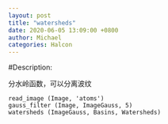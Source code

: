 ```yaml
---
layout: post
title: "watersheds"
date: 2020-06-05 13:09:00 +0800
author: Michael
categories: Halcon
---
```


#Description:

分水岭函数，可以分离波纹

	read_image (Image, 'atoms')
	gauss_filter (Image, ImageGauss, 5)
	watersheds (ImageGauss, Basins, Watersheds)
